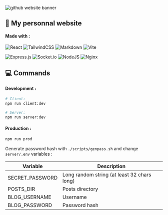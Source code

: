 ![github website banner](https://user-images.githubusercontent.com/51637671/188202829-06198570-803d-4818-823f-2e4e9d559e56.svg)

## :rocket: My personnal website

#### Made with :

![React](https://img.shields.io/badge/react-%2320232a.svg?style=for-the-badge&logo=react&logoColor=%2361DAFB)
![TailwindCSS](https://img.shields.io/badge/tailwindcss-%2338B2AC.svg?style=for-the-badge&logo=tailwind-css&logoColor=white)
![Markdown](https://img.shields.io/badge/markdown-%23000000.svg?style=for-the-badge&logo=markdown&logoColor=white)
![Vite](https://img.shields.io/badge/vite-%23646CFF.svg?style=for-the-badge&logo=vite&logoColor=white)

![Express.js](https://img.shields.io/badge/express.js-%23404d59.svg?style=for-the-badge&logo=express&logoColor=%2361DAFB)
![Socket.io](https://img.shields.io/badge/Socket.io-black?style=for-the-badge&logo=socket.io&badgeColor=010101)
![NodeJS](https://img.shields.io/badge/node.js-6DA55F?style=for-the-badge&logo=node.js&logoColor=white)
![Nginx](https://img.shields.io/badge/nginx-%23009639.svg?style=for-the-badge&logo=nginx&logoColor=white)

## :computer: Commands

#### Development :

```bash
# Client:
npm run client:dev

# Server:
npm run server:dev
```

#### Production :

```bash
npm run prod
```

Generate password hash with `./scripts/genpass.sh` and change `server/.env` variables :

| Variable        | Description                                 |
| --------------- | ------------------------------------------- |
| SECRET_PASSWORD | Long random string (at least 32 chars long) |
| POSTS_DIR       | Posts directory                             |
| BLOG_USERNAME   | Username                                    |
| BLOG_PASSWORD   | Password hash                               |

